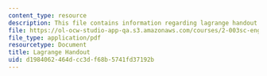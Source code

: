 ```yaml
---
content_type: resource
description: This file contains information regarding lagrange handout.
file: https://ol-ocw-studio-app-qa.s3.amazonaws.com/courses/2-003sc-engineering-dynamics-fall-2011/d1984062464dcc3df68b5741fd37192b_MIT2_003SCF11_Lagrange.pdf
file_type: application/pdf
resourcetype: Document
title: Lagrange Handout
uid: d1984062-464d-cc3d-f68b-5741fd37192b
---
```

